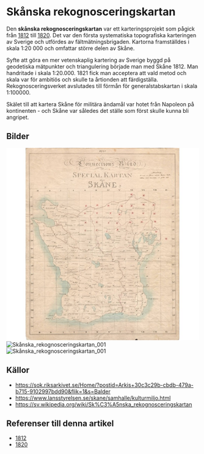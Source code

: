 # Skånska rekognosceringskartan

Den **skånska rekognosceringskartan** var ett karteringsprojekt som pågick från [1812](1812) till [1820](1820). Det var den första systematiska topografiska karteringen av Sverige och utfördes av fältmätningsbrigaden. Kartorna framställdes i skala 1:20 000 och omfattar större delen av Skåne.

Syfte att göra en mer vetenskaplig kartering av Sverige byggd på geodetiska mätpunkter och triangulering började man med Skåne 1812. Man handritade i skala 1:20.000. 1821 fick man acceptera att vald metod och skala var för ambitiös och skulle ta årtionden att färdigställa. Rekognosceringsverket avslutades till förmån för generalstabskartan i skala 1:100000.

Skälet till att kartera Skåne för militära ändamål var hotet från Napoleon på kontinenten - och Skåne var således det ställe som först skulle kunna bli angripet.

## Bilder

![Skånska_rekognosceringskartan_001](images/skanska-rekognoseringskartan.jpg)
![Skånska_rekognosceringskartan_001](images/skånska%20rekognosceringskartan%20I.W.205.gif)
![Skånska_rekognosceringskartan_001](images/skånska%20rekognosceringskartan%20I.Ö.205.gif)

## Källor

* <https://sok.riksarkivet.se/Home/?postid=Arkis+30c3c29b-cbdb-479a-b715-9102997bdd90&flik=1&s=Balder>
* <https://www.lansstyrelsen.se/skane/samhalle/kulturmiljo.html>
* <https://sv.wikipedia.org/wiki/Sk%C3%A5nska_rekognosceringskartan>

## Referenser till denna artikel
- [1812](1812)
- [1820](1820)
